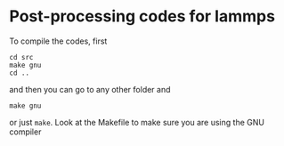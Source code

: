 # Post-processing codes for lammps

To compile the codes, first 

```
cd src
make gnu
cd ..
```

and then you can go to any other folder and

```
make gnu
```

or just ```make```. Look at the Makefile to make sure you are using the GNU compiler
